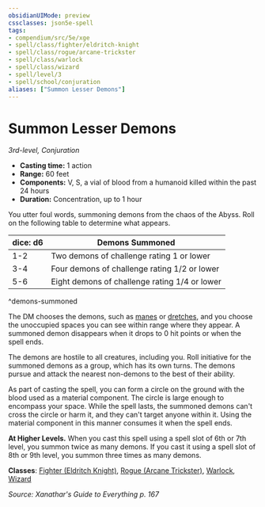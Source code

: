 ```yaml
---
obsidianUIMode: preview
cssclasses: json5e-spell
tags:
- compendium/src/5e/xge
- spell/class/fighter/eldritch-knight
- spell/class/rogue/arcane-trickster
- spell/class/warlock
- spell/class/wizard
- spell/level/3
- spell/school/conjuration
aliases: ["Summon Lesser Demons"]
---
```

# Summon Lesser Demons
*3rd-level, Conjuration*  

- **Casting time:** 1 action
- **Range:** 60 feet
- **Components:** V, S, a vial of blood from a humanoid killed within the past 24 hours
- **Duration:** Concentration, up to 1 hour

You utter foul words, summoning demons from the chaos of the Abyss. Roll on the following table to determine what appears.

| dice: d6 | Demons Summoned |
|----------|-----------------|
| 1-2 | Two demons of challenge rating 1 or lower |
| 3-4 | Four demons of challenge rating 1/2 or lower |
| 5-6 | Eight demons of challenge rating 1/4 or lower |
^demons-summoned

The DM chooses the demons, such as [manes](compendium/bestiary/fiend/manes.md) or [dretches](compendium/bestiary/fiend/dretch.md), and you choose the unoccupied spaces you can see within range where they appear. A summoned demon disappears when it drops to 0 hit points or when the spell ends.

The demons are hostile to all creatures, including you. Roll initiative for the summoned demons as a group, which has its own turns. The demons pursue and attack the nearest non-demons to the best of their ability.

As part of casting the spell, you can form a circle on the ground with the blood used as a material component. The circle is large enough to encompass your space. While the spell lasts, the summoned demons can't cross the circle or harm it, and they can't target anyone within it. Using the material component in this manner consumes it when the spell ends.

**At Higher Levels.** When you cast this spell using a spell slot of 6th or 7th level, you summon twice as many demons. If you cast it using a spell slot of 8th or 9th level, you summon three times as many demons.

**Classes**: [Fighter (Eldritch Knight)](compendium/classes/fighter-eldritch-knight.md), [Rogue (Arcane Trickster)](compendium/classes/rogue-arcane-trickster.md), [Warlock](compendium/classes/warlock.md), [Wizard](compendium/classes/wizard.md)

*Source: Xanathar's Guide to Everything p. 167*